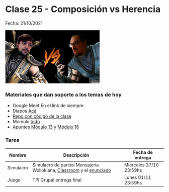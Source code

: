 # Clase 25 - Composición vs Herencia

Fecha: 21/10/2021

![composición vs herencia](assets/compoVsHere.png)

### Materiales que dan soporte a los temas de hoy

* Google Meet  En el link de siempre.
* Diapos 	[Acá](https://docs.google.com/presentation/d/1WnN9eG2Qr8yxY-rhKZgGu-IpdBm6nFXwAI3PoUWIA84/edit)
* [Repo con código de la clase](https://github.com/pdepjm/2020-o-propinas-her-vs-com)
* Mumuki	[todo](https://mumuki.io/pdep-utn/chapters/437-programacion-con-objetos)
* Apuntes	[Módulo 13](https://docs.google.com/document/d/1KdG7NrKPgPh4bAcyLuDG2G1iWP7Ze2GFs91qzlvDKqI/edit) y [Módulo 16](https://docs.google.com/document/d/1VPKwf_cHcFTCj9JSYZ-xJmchX_n10bSJwxTUcmpd3w0/edit)

### Tarea

| Nombre | Descripción | Fecha de entrega |
|-------|-------------|------------------|
| Simulacro | Simulacro de parcial Mensajería Wollokiana, [Classroom](https://classroom.github.com/a/moFVaOXt) y el [enunciado](https://docs.google.com/document/d/e/2PACX-1vTiod1ID7UPdUFQcH7nXs1VlKK6d1EW2FuwzbAkG-TvtBteEFPQJ16EfDSbzX-Y5BgDukIJLE0VdsZ0/pub) |  Miércoles 27/10 23:59hs |
| Juego | TPI Grupal entrega final |  Lunes 01/11 23:59hs |
